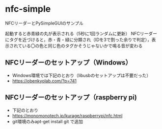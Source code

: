 # nfc-simple
NFCリーダーとPySimpleGUIのサンプル

起動すると赤青緑の丸が表示される（5秒に1回ランダムに更新）
NFCリーダーにタグを近づけると，赤・青・緑に分類され（IDを3で割った余りで判定），表示されている〇の色と同じ色のタグかそうじゃないかで鳴る音が変わる

## NFCリーダーのセットアップ（Windows）
- Windows環境では下記のとおり（libusbのセットアップは不要だった）
- https://obenkyolab.com/?p=741

## NFCリーダーのセットアップ（raspberry pi)
- 下記のとおり
- https://monomonotech.jp/kurage/raspberrypi/nfc.html
- git環境のみapt-get install git で追加
